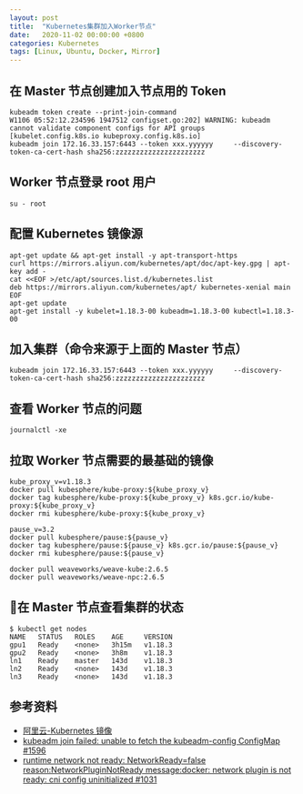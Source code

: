 ```yaml
---
layout: post
title:  "Kubernetes集群加入Worker节点"
date:   2020-11-02 00:00:00 +0800
categories: Kubernetes
tags: [Linux, Ubuntu, Docker, Mirror]
---
```


## 在 Master 节点创建加入节点用的 Token
```shell
kubeadm token create --print-join-command
W1106 05:52:12.234596 1947512 configset.go:202] WARNING: kubeadm cannot validate component configs for API groups [kubelet.config.k8s.io kubeproxy.config.k8s.io]
kubeadm join 172.16.33.157:6443 --token xxx.yyyyyy     --discovery-token-ca-cert-hash sha256:zzzzzzzzzzzzzzzzzzzzzz
```

## Worker 节点登录 root 用户
```shell
su - root
```

## 配置 Kubernetes 镜像源
```shell
apt-get update && apt-get install -y apt-transport-https
curl https://mirrors.aliyun.com/kubernetes/apt/doc/apt-key.gpg | apt-key add - 
cat <<EOF >/etc/apt/sources.list.d/kubernetes.list
deb https://mirrors.aliyun.com/kubernetes/apt/ kubernetes-xenial main
EOF
apt-get update
apt-get install -y kubelet=1.18.3-00 kubeadm=1.18.3-00 kubectl=1.18.3-00
```

## 加入集群（命令来源于上面的 Master 节点）
```shell
kubeadm join 172.16.33.157:6443 --token xxx.yyyyyy     --discovery-token-ca-cert-hash sha256:zzzzzzzzzzzzzzzzzzzzzz
```

## 查看 Worker 节点的问题
```shell
journalctl -xe
```

## 拉取 Worker 节点需要的最基础的镜像
```shell
kube_proxy_v=v1.18.3
docker pull kubesphere/kube-proxy:${kube_proxy_v}
docker tag kubesphere/kube-proxy:${kube_proxy_v} k8s.gcr.io/kube-proxy:${kube_proxy_v}
docker rmi kubesphere/kube-proxy:${kube_proxy_v}

pause_v=3.2
docker pull kubesphere/pause:${pause_v}
docker tag kubesphere/pause:${pause_v} k8s.gcr.io/pause:${pause_v}
docker rmi kubesphere/pause:${pause_v}

docker pull weaveworks/weave-kube:2.6.5
docker pull weaveworks/weave-npc:2.6.5
```

## 在 Master 节点查看集群的状态
```shell
$ kubectl get nodes
NAME   STATUS   ROLES    AGE     VERSION
gpu1   Ready    <none>   3h15m   v1.18.3
gpu2   Ready    <none>   3h8m    v1.18.3
ln1    Ready    master   143d    v1.18.3
ln2    Ready    <none>   143d    v1.18.3
ln3    Ready    <none>   143d    v1.18.3
```

## 参考资料
* [阿里云-Kubernetes 镜像](https://developer.aliyun.com/mirror/kubernetes)
* [kubeadm join failed: unable to fetch the kubeadm-config ConfigMap #1596](https://github.com/kubernetes/kubeadm/issues/1596)
* [runtime network not ready: NetworkReady=false reason:NetworkPluginNotReady message:docker: network plugin is not ready: cni config uninitialized #1031](https://github.com/kubernetes/kubeadm/issues/1031)
